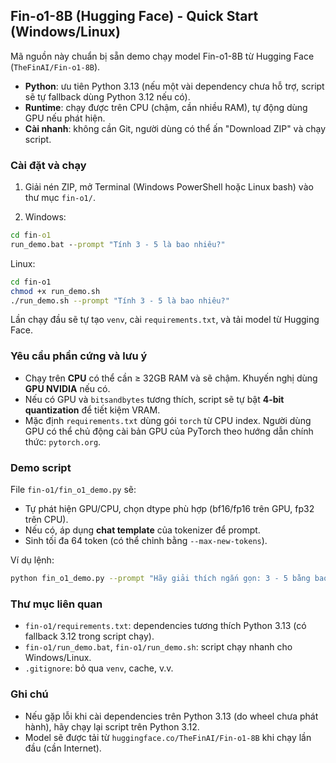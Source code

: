 ## Fin-o1-8B (Hugging Face) - Quick Start (Windows/Linux)

Mã nguồn này chuẩn bị sẵn demo chạy model Fin-o1-8B từ Hugging Face (`TheFinAI/Fin-o1-8B`).

- **Python**: ưu tiên Python 3.13 (nếu một vài dependency chưa hỗ trợ, script sẽ tự fallback dùng Python 3.12 nếu có).
- **Runtime**: chạy được trên CPU (chậm, cần nhiều RAM), tự động dùng GPU nếu phát hiện.
- **Cài nhanh**: không cần Git, người dùng có thể ấn "Download ZIP" và chạy script.

### Cài đặt và chạy

1) Giải nén ZIP, mở Terminal (Windows PowerShell hoặc Linux bash) vào thư mục `fin-o1/`.

2) Windows:

```bat
cd fin-o1
run_demo.bat --prompt "Tính 3 - 5 là bao nhiêu?"
```

   Linux:

```bash
cd fin-o1
chmod +x run_demo.sh
./run_demo.sh --prompt "Tính 3 - 5 là bao nhiêu?"
```

Lần chạy đầu sẽ tự tạo `venv`, cài `requirements.txt`, và tải model từ Hugging Face.

### Yêu cầu phần cứng và lưu ý

- Chạy trên **CPU** có thể cần ≥ 32GB RAM và sẽ chậm. Khuyến nghị dùng **GPU NVIDIA** nếu có.
- Nếu có GPU và `bitsandbytes` tương thích, script sẽ tự bật **4-bit quantization** để tiết kiệm VRAM.
- Mặc định `requirements.txt` dùng gói `torch` từ CPU index. Người dùng GPU có thể chủ động cài bản GPU của PyTorch theo hướng dẫn chính thức: `pytorch.org`.

### Demo script

File `fin-o1/fin_o1_demo.py` sẽ:

- Tự phát hiện GPU/CPU, chọn dtype phù hợp (bf16/fp16 trên GPU, fp32 trên CPU).
- Nếu có, áp dụng **chat template** của tokenizer để prompt.
- Sinh tối đa 64 token (có thể chỉnh bằng `--max-new-tokens`).

Ví dụ lệnh:

```bash
python fin_o1_demo.py --prompt "Hãy giải thích ngắn gọn: 3 - 5 bằng bao nhiêu?" --max-new-tokens 64
```

### Thư mục liên quan

- `fin-o1/requirements.txt`: dependencies tương thích Python 3.13 (có fallback 3.12 trong script chạy).
- `fin-o1/run_demo.bat`, `fin-o1/run_demo.sh`: script chạy nhanh cho Windows/Linux.
- `.gitignore`: bỏ qua `venv`, cache, v.v.

### Ghi chú

- Nếu gặp lỗi khi cài dependencies trên Python 3.13 (do wheel chưa phát hành), hãy chạy lại script trên Python 3.12.
- Model sẽ được tải từ `huggingface.co/TheFinAI/Fin-o1-8B` khi chạy lần đầu (cần Internet).

